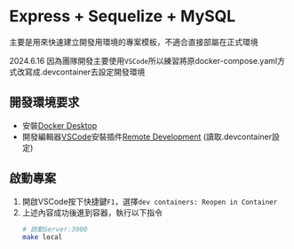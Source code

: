# Express + Sequelize + MySQL
主要是用來快速建立開發用環境的專案模板，不適合直接部屬在正式環境

2024.6.16 
因為團隊開發主要使用`VSCode`所以練習將原docker-compose.yaml方式改寫成.devcontainer去設定開發環境

## 開發環境要求
- 安裝[Docker Desktop](https://www.docker.com/products/docker-desktop/)
- 開發編輯器[VSCode](https://code.visualstudio.com/)安裝插件[Remote Development](https://marketplace.visualstudio.com/items?itemName=ms-vscode-remote.vscode-remote-extensionpack) (讀取.devcontainer設定)
## 啟動專案
1. 開啟VSCode按下快捷鍵`F1`，選擇`dev containers: Reopen in Container`
2. 上述內容成功後進到容器，執行以下指令
    ```bash
    # 啟動Server:3000
    make local
    ```